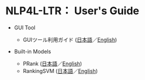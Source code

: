 # NLP4L-LTR： User's Guide


- GUI Tool

	- GUIツール利用ガイド ([日本語](ltr_gui_guide_ja.md)／[English](ltr_gui_guide.md))

- Built-in Models

	- PRank ([日本語](ltr_model_prank_ja.md)／[English](ltr_model_prank.md))
	- RankingSVM ([日本語](ltr_model_rankingsvm_ja.md)／[English](ltr_model_rankingsvm.md))




